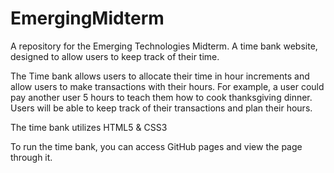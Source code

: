 # EmergingMidterm

A repository for the Emerging Technologies Midterm. A time bank website, designed to allow users to keep track of their time.

The Time bank allows users to allocate their time in hour increments and allow users to make transactions with their hours.
For example, a user could pay another user 5 hours to teach them how to cook thanksgiving dinner. Users will be able to 
keep track of their transactions and plan their hours.

The time bank utilizes HTML5 & CSS3

To run the time bank, you can access GitHub pages and view the page through it. 

